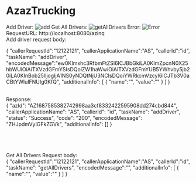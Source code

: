 # AzazTrucking
Add Driver: 
![add](https://github.com/mustafaaliphp/spring-microservice/assets/53540870/1ab175c9-6253-424b-bde6-1e6c5b289f62)
Get All Drivers:
![getAllDrivers](https://github.com/mustafaaliphp/spring-microservice/assets/53540870/a061ff13-e6fd-4b04-8f68-7a3944d07a18)
Error:
![Error](https://github.com/mustafaaliphp/spring-microservice/assets/53540870/88120159-339a-433a-bcf6-8bfb8d91733c)
RequestURL: http://localhost:8080/azinq </br>
Add driver request body:</br>

{
    "callerRequestId":"12122121",
    "callerApplicationName":"AS",
    "callerId":"id",
    "taskName": "addDriver",
    "encodedMessage":"ew0KImxhc3RfbmFtZSI6ICJBbGkiLA0KImZpcnN0X25hbWUiOiAiTXVzdGFmYSIsDQoiZW1haWwiOiAiTXVzdGFmYUB5YWhvby5jb20iLA0KInBob25lIjogIjA1NS0yNDQtNjU3NCIsDQoiYWRkcmVzcyI6ICJTb3V0aCBtYWluIFNUIg0KfQ",
    "additionalInfo": [
        {
            "name":"",
            "value":""
        }
    ]
}

</br>
Response:</br>
{
    "azId": "AZ1687585382742998aa3cf8332422595908dd274cbd844",
    "callerApplicationName": "AS",
    "callerId": "id",
    "taskName": "addDriver",
    "status": "Success",
    "code": "200",
    "encodedMessage": "ZHJpdmVyIGFkZGVk",
    "additionalInfo": []
}
</br>
</br> </br> </br> </br>
Get All Drivers Request body: </br>
{
"callerRequestId":"12122121",
    "callerApplicationName":"AS",
    "callerId":"id",
    "taskName": "getAllDrivers",
    "encodedMessage":"",
    "additionalInfo": [
        {
            "name":"",
            "value":""
        }
    ]
}
</br>
